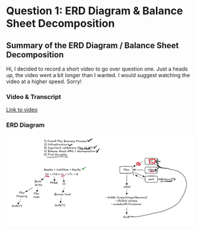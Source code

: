 # Question 1: ERD Diagram & Balance Sheet Decomposition

## Summary of the ERD Diagram / Balance Sheet Decomposition

Hi, I decided to record a short video to go over question one.
Just a heads up, the video went a bit longer than I wanted. I would suggest watching the video at a higher speed. Sorry!

### Video & Transcript

[Link to video](https://drive.google.com/file/d/14uYShQ4TVPnmC9oTcokOWsN8rXNMPk4j/view?usp=drive_link)


### ERD Diagram
<img src="ERD_Rough.png" alt="Transaction Analysis" width="1000"/>
